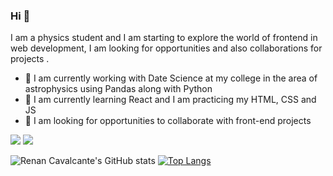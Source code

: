 ### Hi 👋

I am a physics student and I am starting to explore the world of frontend in web development, I am looking for opportunities and also collaborations for projects .
- 🔭 I am currently working with Date Science at my college in the area of astrophysics using Pandas along with Python 
- 🌱 I am currently learning React and I am practicing my HTML, CSS and JS 
- 🤝 I am looking for opportunities to collaborate with front-end projects 

[<img src="https://img.shields.io/badge/twitter-%231DA1F2.svg?&style=for-the-badge&logo=twitter&logoColor=white" />](https://twitter.com/CuTGuArDiAnBr) [<img src="https://img.shields.io/badge/linkedin-%230077B5.svg?&style=for-the-badge&logo=linkedin&logoColor=white" />](www.linkedin.com/in/renan-cavalcante-barroso)

![Renan Cavalcante's GitHub stats](https://github-readme-stats.vercel.app/api?username=renancavalcantercb&show_icons=true&theme=tokyonight)
[![Top Langs](https://github-readme-stats.vercel.app/api/top-langs/?username=anuraghazra&layout=compact&show_icons=true&theme=tokyonight)](https://github.com/anuraghazra/github-readme-stats)

